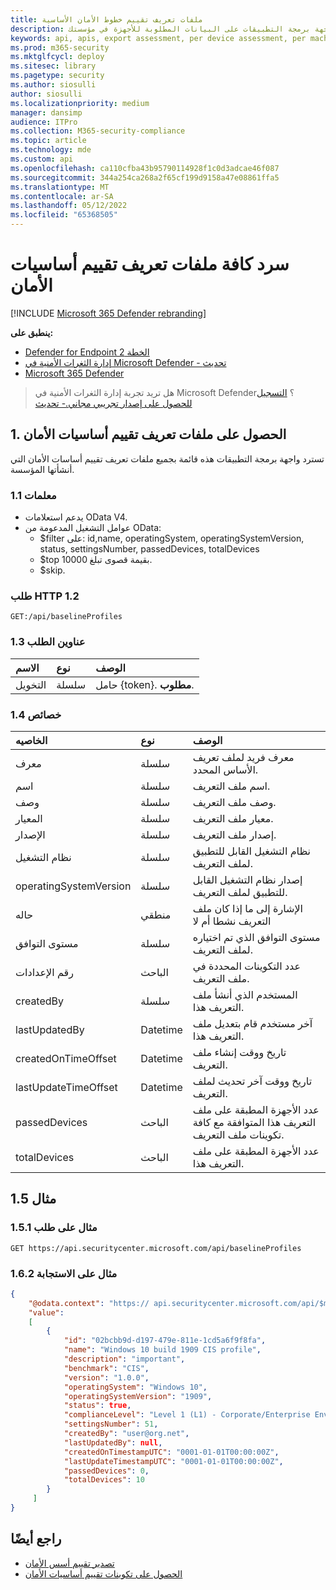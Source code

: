 ```yaml
---
title: ملفات تعريف تقييم خطوط الأمان الأساسية
description: يوفر معلومات حول ملفات تعريف تقييم خطوط الأمان الأساسية لواجهات برمجة التطبيقات التي تسحب بيانات "إدارة المخاطر والثغرات الأمنية". هناك استدعاءات واجهة برمجة تطبيقات مختلفة للحصول على أنواع مختلفة من البيانات. بشكل عام، يحتوي كل استدعاء لواجهة برمجة التطبيقات على البيانات المطلوبة للأجهزة في مؤسستك.
keywords: api, apis, export assessment, per device assessment, per machine assessment, vulnerability assessment report, device vulnerability assessment, device vulnerability report, secure configuration assessment, secure configuration report, software vulnerabilities assessment, software vulnerability report, software vulnerability report, vulnerability report by machine,
ms.prod: m365-security
ms.mktglfcycl: deploy
ms.sitesec: library
ms.pagetype: security
ms.author: siosulli
author: siosulli
ms.localizationpriority: medium
manager: dansimp
audience: ITPro
ms.collection: M365-security-compliance
ms.topic: article
ms.technology: mde
ms.custom: api
ms.openlocfilehash: ca110cfba43b95790114928f1c0d3adcae46f087
ms.sourcegitcommit: 344a254ca268a2f65cf199d9158a47e08861ffa5
ms.translationtype: MT
ms.contentlocale: ar-SA
ms.lasthandoff: 05/12/2022
ms.locfileid: "65368505"
---
```

# <a name="list-all-security-baselines-assessment-profiles"></a>سرد كافة ملفات تعريف تقييم أساسيات الأمان

[!INCLUDE [Microsoft 365 Defender rebranding](../../includes/microsoft-defender.md)]

**ينطبق على:**

- [Defender for Endpoint الخطة 2](https://go.microsoft.com/fwlink/?linkid=2154037)
- [إدارة الثغرات الأمنية في Microsoft Defender - تحديث](https://go.microsoft.com/fwlink/?linkid=2154037)
- [Microsoft 365 Defender](https://go.microsoft.com/fwlink/?linkid=2118804)

> هل تريد تجربة إدارة الثغرات الأمنية في Microsoft Defender؟ [التسجيل للحصول على إصدار تجريبي مجاني.- تحديث](https://signup.microsoft.com/create-account/signup?products=7f379fee-c4f9-4278-b0a1-e4c8c2fcdf7e&ru=https://aka.ms/MDEp2OpenTrial?ocid=docs-wdatp-portaloverview-abovefoldlink)

## <a name="1-get-security-baselines-assessment-profiles"></a>1. الحصول على ملفات تعريف تقييم أساسيات الأمان

تسترد واجهة برمجة التطبيقات هذه قائمة بجميع ملفات تعريف تقييم أساسات الأمان التي أنشأتها المؤسسة.  

### <a name="11-parameters"></a>1.1 معلمات

- يدعم استعلامات OData V4.  
- عوامل التشغيل المدعومة من OData:  
  - $filter على: id,name, operatingSystem, operatingSystemVersion, status, settingsNumber, passedDevices, totalDevices  
  - $top بقيمة قصوى تبلغ 10000.  
  - $skip.

### <a name="12-http-request"></a>طلب HTTP 1.2

```http
GET:/api/baselineProfiles
```

### <a name="13-request-headers"></a>1.3 عناوين الطلب

الاسم|نوع|الوصف
:---|:---|:---
التخويل|سلسلة|حامل {token}. **مطلوب**.

### <a name="14-properties"></a>1.4 خصائص

|الخاصيه | نوع | الوصف |
|:---|:---|:---|
|معرف | سلسلة | معرف فريد لملف تعريف الأساس المحدد.
|اسم | سلسلة | اسم ملف التعريف.
|وصف | سلسلة | وصف ملف التعريف.
|المعيار | سلسلة | معيار ملف التعريف.
|الإصدار | سلسلة | إصدار ملف التعريف.
|نظام التشغيل|سلسلة|نظام التشغيل القابل للتطبيق لملف التعريف.
|operatingSystemVersion|سلسلة|إصدار نظام التشغيل القابل للتطبيق لملف التعريف.
|حاله|منطقي|الإشارة إلى ما إذا كان ملف التعريف نشطا أم لا
|مستوى التوافق|سلسلة|مستوى التوافق الذي تم اختياره لملف التعريف.
|رقم الإعدادات|الباحث|عدد التكوينات المحددة في ملف التعريف.
|createdBy|سلسلة|المستخدم الذي أنشأ ملف التعريف هذا.
|lastUpdatedBy|Datetime|آخر مستخدم قام بتعديل ملف التعريف هذا.
|createdOnTimeOffset|Datetime|تاريخ ووقت إنشاء ملف التعريف.
|lastUpdateTimeOffset|Datetime|تاريخ ووقت آخر تحديث لملف التعريف.
|passedDevices|الباحث|عدد الأجهزة المطبقة على ملف التعريف هذا المتوافقة مع كافة تكوينات ملف التعريف.
|totalDevices|الباحث|عدد الأجهزة المطبقة على ملف التعريف هذا.

## <a name="15-example"></a>مثال 1.5

### <a name="151-request-example"></a>مثال على طلب 1.5.1

```http
GET https://api.securitycenter.microsoft.com/api/baselineProfiles 
```

### <a name="162-response-example"></a>مثال على الاستجابة 1.6.2

```json
{  
    "@odata.context": "https:// api.securitycenter.microsoft.com/api/$metadata#Collection(microsoft.windowsDefenderATP.api.PublicBaselineProfileDto)",  
    "value": 
    [  
        {  
            "id": "02bcbb9d-d197-479e-811e-1cd5a6f9f8fa",  
            "name": "Windows 10 build 1909 CIS profile",  
            "description": "important",  
            "benchmark": "CIS",  
            "version": "1.0.0",  
            "operatingSystem": "Windows 10",  
            "operatingSystemVersion": "1909",  
            "status": true,  
            "complianceLevel": "Level 1 (L1) - Corporate/Enterprise Environment (general use)",  
            "settingsNumber": 51,  
            "createdBy": "user@org.net",  
            "lastUpdatedBy": null,  
            "createdOnTimestampUTC": "0001-01-01T00:00:00Z",  
            "lastUpdateTimestampUTC": "0001-01-01T00:00:00Z",  
            "passedDevices": 0,  
            "totalDevices": 10  
        }  
     ]  
}  
```

## <a name="see-also"></a>راجع أيضًا

- [تصدير تقييم أسس الأمان](export-security-baseline-assessment.md)
- [الحصول على تكوينات تقييم أساسيات الأمان](get-security-baselines-assessment-configurations.md)
